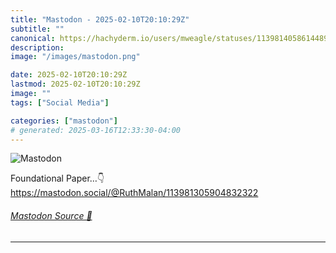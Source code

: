 ```yaml
---
title: "Mastodon - 2025-02-10T20:10:29Z"
subtitle: ""
canonical: https://hachyderm.io/users/mweagle/statuses/113981405861448904
description:
image: "/images/mastodon.png"

date: 2025-02-10T20:10:29Z
lastmod: 2025-02-10T20:10:29Z
image: ""
tags: ["Social Media"]

categories: ["mastodon"]
# generated: 2025-03-16T12:33:30-04:00
---
```

![Mastodon](/images/mastodon.png)

<p>Foundational Paper…👇<br /><a href="https://mastodon.social/@RuthMalan/113981305904832322" target="_blank" rel="nofollow noopener noreferrer" translate="no"><span class="invisible">https://</span><span class="ellipsis">mastodon.social/@RuthMalan/113</span><span class="invisible">981305904832322</span></a></p>


###### [Mastodon Source 🐘](https://hachyderm.io/@mweagle/113981405861448904)

___
